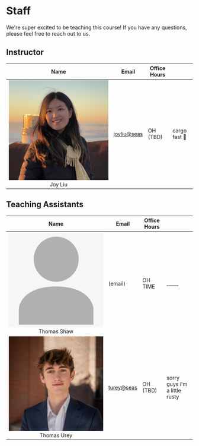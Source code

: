 # Staff
We're super excited to be teaching this course! If you have any questions, please feel free to reach out to us.

## Instructor

| Name | Email | Office Hours | |
|:------------:|---------|--------------|-----------------|
| ![Joy Liu](./assets/joy.jpeg) <br>Joy Liu | [joyliu@seas](joyliu@seas.upenn.edu) | OH (TBD) | cargo fast	🚗 |

## Teaching Assistants

| Name | Email | Office Hours | |
|:------------:|---------|--------------|-----------------|
| ![Thomas Shaw](./assets/person.jpeg) <br>Thomas Shaw | (email) | OH TIME | _____ |
| ![Thomas Urey](./assets/thomas.jpeg) <br>Thomas Urey | [turey@seas](turey@seas.upenn.edu) | OH (TBD) | sorry guys i'm a little rusty |
